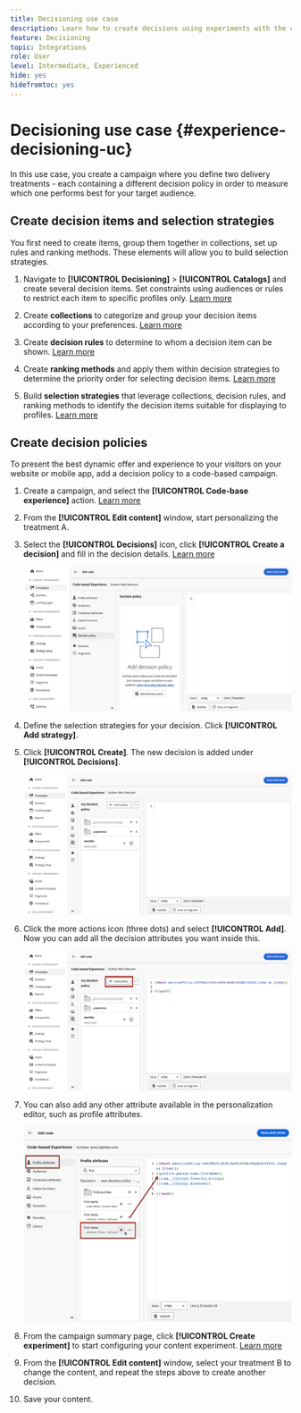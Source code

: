 ```yaml
---
title: Decisioning use case
description: Learn how to create decisions using experiments with the code-based channel
feature: Decisioning
topic: Integrations
role: User
level: Intermediate, Experienced
hide: yes
hidefromtoc: yes
---
```

# Decisioning use case {#experience-decisioning-uc}

In this use case, you create a campaign where you define two delivery treatments - each containing a different decision policy in order to measure which one performs best for your target audience.

## Create decision items and selection strategies

You first need to create items, group them together in collections, set up rules and ranking methods. These elements will allow you to build selection strategies.

1. Navigate to **[!UICONTROL Decisioning]** > **[!UICONTROL Catalogs]** and create several decision items. Set constraints using audiences or rules to restrict each item to specific profiles only. [Learn more](items.md)

   <!--
   1. From the items list, click the **[!UICONTROL Edit schema]** button  and edit the custom attributes if needed. [Learn how to work with catalogs](catalogs.md)-->

1. Create **collections** to categorize and group your decision items according to your preferences. [Learn more](collections.md)

1. Create **decision rules** to determine to whom a decision item can be shown. [Learn more](rules.md)

1. Create **ranking methods** and apply them within decision strategies to determine the priority order for selecting decision items. [Learn more](ranking.md)

1. Build **selection strategies** that leverage collections, decision rules, and ranking methods to identify the decision items suitable for displaying to profiles. [Learn more](selection-strategies.md)

## Create decision policies

To present the best dynamic offer and experience to your visitors on your website or mobile app, add a decision policy to a code-based campaign.

<!--Define two delivery treatments each containing a different decision policy.-->

1. Create a campaign, and select the **[!UICONTROL Code-base experience]** action. [Learn more](../code-based/create-code-based.md)

1. From the **[!UICONTROL Edit content]** window, start personalizing the treatment A.

1. Select the **[!UICONTROL Decisions]** icon, click **[!UICONTROL Create a decision]** and fill in the decision details. [Learn more](create-decision.md)

   ![](assets/decision-code-based-create.png)

1. Define the selection strategies for your decision. Click **[!UICONTROL Add strategy]**.

1. Click **[!UICONTROL Create]**. The new decision is added under **[!UICONTROL Decisions]**.

    ![](assets/decision-code-based-decision-added.png)

1. Click the more actions icon (three dots) and select **[!UICONTROL Add]**. Now you can add all the decision attributes you want inside this.

    ![](assets/decision-code-based-add-decision.png)

1. You can also add any other attribute available in the personalization editor, such as profile attributes.

    ![](assets/decision-code-based-decision-profile-attribute.png)

1. From the campaign summary page, click **[!UICONTROL Create experiment]** to start configuring your content experiment. [Learn more](../content-management/content-experiment.md)

1. From the **[!UICONTROL Edit content]** window, select your treatment B to change the content, and repeat the steps above to create another decision.

1. Save your content.


